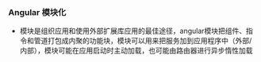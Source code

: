 ### Angular 模块化
- 模块是组织应用和使用外部扩展库应用的最佳途径，angular模块把组件、指令和管道打包成内聚的功能块，模块可以用来把服务加到应用程序中（外部/内部），模块可能在应用启动时主动加载，也可能由路由器进行异步惰性加载
